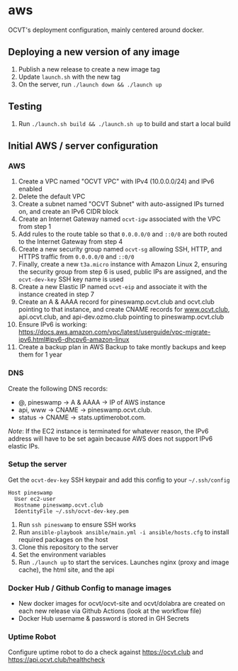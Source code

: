 # aws

OCVT's deployment configuration, mainly centered around docker.


## Deploying a new version of any image

1. Publish a new release to create a new image tag
1. Update `launch.sh` with the new tag
1. On the server, run `./launch down && ./launch up`


## Testing

1. Run `./launch.sh build && ./launch.sh up` to build and start a local build


## Initial AWS / server configuration

### AWS

1. Create a VPC named "OCVT VPC" with IPv4 (10.0.0.0/24) and IPv6 enabled
1. Delete the default VPC
1. Create a subnet named "OCVT Subnet" with auto-assigned IPs turned on, and create an IPv6 CIDR block
1. Create an Internet Gateway named `ocvt-igw` associated with the VPC from step 1
1. Add rules to the route table so that `0.0.0.0/0` and `::0/0` are both routed to the Internet Gateway from step 4
1. Create a new security group named `ocvt-sg` allowing SSH, HTTP, and HTTPS traffic from `0.0.0.0/0` and `::0/0`
1. Finally, create a new `t3a.micro` instance with Amazon Linux 2, ensuring the security group from step 6 is used, public IPs are assigned, and the `ocvt-dev-key` SSH key name is used
1. Create a new Elastic IP named `ocvt-eip` and associate it with the instance created in step 7
1. Create an A & AAAA record for pineswamp.ocvt.club and ocvt.club pointing to that instance, and create CNAME records for www.ocvt.club, api.ocvt.club, and api-dev.ozmo.club pointing to pineswamp.ocvt.club
1. Ensure IPv6 is working: https://docs.aws.amazon.com/vpc/latest/userguide/vpc-migrate-ipv6.html#ipv6-dhcpv6-amazon-linux
1. Create a backup plan in AWS Backup to take montly backups and keep them for 1 year

### DNS

Create the following DNS records:

- @, pineswamp  -> A & AAAA -> IP of AWS instance
- api, www -> CNAME -> pineswamp.ocvt.club.
- status -> CNAME -> stats.uptimerobot.com.

*Note*: If the EC2 instance is terminated for whatever reason, the IPv6 address will have to be set again because AWS does not support IPv6 elastic IPs.

### Setup the server

Get the `ocvt-dev-key` SSH keypair and add this config to your `~/.ssh/config`
```
Host pineswamp
  User ec2-user
  Hostname pineswamp.ocvt.club
  IdentityFile ~/.ssh/ocvt-dev-key.pem
```

1. Run `ssh pineswamp` to ensure SSH works
1. Run `ansible-playbook ansible/main.yml -i ansible/hosts.cfg` to install required packages on the host
1. Clone this repository to the server
1. Set the environment variables
1. Run `./launch up` to start the services. Launches nginx (proxy and image cache), the html site, and the api

### Docker Hub / Github Config to manage images

- New docker images for ocvt/ocvt-site and ocvt/dolabra are created on each new release via Github Actions (look at the workflow file)
- Docker Hub username & password is stored in GH Secrets

### Uptime Robot

Configure uptime robot to do a check against https://ocvt.club and https://api.ocvt.club/healthcheck
